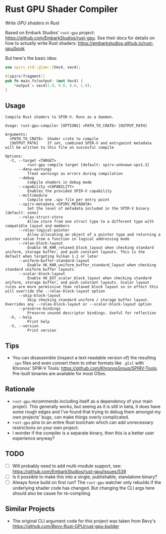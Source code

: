 # Rust GPU Shader Compiler

_Write GPU shaders in Rust_

Based on Embark Studios' `rust-gpu` project: https://github.com/EmbarkStudios/rust-gpu. See their docs for details on how to actually write Rust shaders: https://embarkstudios.github.io/rust-gpu/book

But here's the basic idea:

```rust
use spirv_std::glam::{Vec4, vec4};

#[spirv(fragment)]
pub fn main_fs(output: &mut Vec4) {
    *output = vec4(1.0, 0.0, 0.0, 1.0);
}
```

## Usage

```
Compile Rust shaders to SPIR-V. Runs as a daemon.

Usage: rust-gpu-compiler [OPTIONS] <PATH_TO_CRATE> [OUTPUT_PATH]

Arguments:
  <PATH_TO_CRATE>  Shader crate to compile
  [OUTPUT_PATH]    If set, combined SPIR-V and entrypoint metadata will be written to this file on succesful compile

Options:
  -t, --target <TARGET>
          rust-gpu compile target [default: spirv-unknown-spv1.3]
      --deny-warnings
          Treat warnings as errors during compilation
      --debug
          Compile shaders in debug mode
      --capability <CAPABILITY>
          Enables the provided SPIR-V capability
      --multimodule
          Compile one .spv file per entry point
      --spirv-metadata <SPIRV_METADATA>
          Set the level of metadata included in the SPIR-V binary [default: none]
      --relax-struct-store
          Allow store from one struct type to a different type with compatible layout and members
      --relax-logical-pointer
          Allow allocating an object of a pointer type and returning a pointer value from a function in logical addressing mode
      --relax-block-layout
          Enable VK_KHR_relaxed_block_layout when checking standard uniform, storage buffer, and push constant layouts. This is the default when targeting Vulkan 1.1 or later
      --uniform-buffer-standard-layout
          Enable VK_KHR_uniform_buffer_standard_layout when checking standard uniform buffer layouts
      --scalar-block-layout
          Enable VK_EXT_scalar_block_layout when checking standard uniform, storage buffer, and push constant layouts. Scalar layout rules are more permissive than relaxed block layout so in effect this will override the --relax-block-layout option
      --skip-block-layout
          Skip checking standard uniform / storage buffer layout. Overrides any --relax-block-layout or --scalar-block-layout option
      --preserve-bindings
          Preserve unused descriptor bindings. Useful for reflection
  -h, --help
          Print help
  -V, --version
          Print version
```

## Tips

- You can disassemble (inspect a text-readable version of) the resulting `.spv` files and even convert them to other formats like `.glsl` with Khronos' SPIR-V Tools: https://github.com/KhronosGroup/SPIRV-Tools. Pre-built binaries are available for most OSes.

## Rationale

- `rust-gpu` recommends including itself as a dependency of your main project. This generally works, but seeing as it is still in beta, it does have some rough edges and I've found that trying to debug them amongst my own projects' bugs, can make things overly complicated.
- `rust-gpu` pins to an entire Rust toolchain which can add unnecessary restrictions on your own project.
- I wonder if the compiler is a separate binary, then this is a better user experience anyway?

## TODO

- [ ] Will probably need to add multi-module support, see: https://github.com/EmbarkStudios/rust-gpu/issues/539
- [ ] Is it possible to make this into a single, publishable, standalone binary?
- [ ] Always force build on first run? The `rust-gpu` watcher only rebuilds if the underlying shader code has changed. But changing the CLI args here should also be cause for re-compiling.

## Similar Projects

- The original CLI argument code for this project was taken from Bevy's https://github.com/Bevy-Rust-GPU/rust-gpu-builder
